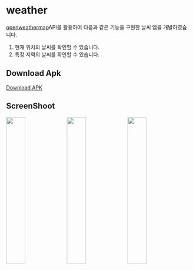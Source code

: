# weather

[openweathermap](https://openweathermap.org/api/)API를 활용하여 다음과 같은 기능을 구현한 날씨 앱을 개발하였습니다.

1. 현재 위치의 날씨를 확인할 수 있습니다.
2. 특정 지역의 날씨를 확인할 수 있습니다.

## Download Apk

[Download APK](https://github.com/maro911220/weather/releases)

## ScreenShoot

<img src="https://github.com/maro911220/weather/assets/84649949/adbf278f-5ccd-4257-ba71-1390678e28f8" width="32%" height="auto">
<img src="https://github.com/maro911220/weather/assets/84649949/9c4c9079-6880-4949-b487-180b480792bf" width="32%" height="auto">
<img src="https://github.com/maro911220/weather/assets/84649949/70eecae9-5098-4be5-b838-a83c1600880e" width="32%" height="auto">
